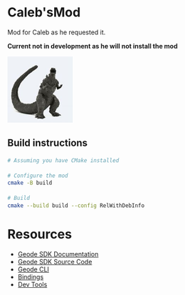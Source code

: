 # Caleb'sMod
Mod for Caleb as he requested it.

**Current not in development as he will not install the mod**

<img src="logo.png" width="150" alt="the mod's logo" />

## Build instructions
```sh
# Assuming you have CMake installed

# Configure the mod
cmake -B build

# Build
cmake --build build --config RelWithDebInfo
```

# Resources
* [Geode SDK Documentation](https://docs.geode-sdk.org/)
* [Geode SDK Source Code](https://github.com/geode-sdk/geode/)
* [Geode CLI](https://github.com/geode-sdk/cli)
* [Bindings](https://github.com/geode-sdk/bindings/)
* [Dev Tools](https://github.com/geode-sdk/DevTools)
